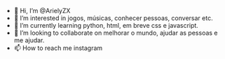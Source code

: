 - 👋 Hi, I’m @ArielyZX
- 👀 I’m interested in jogos, músicas, conhecer pessoas, conversar etc.
- 🌱 I’m currently learning python, html, em breve css e javascript.
- 💞️ I’m looking to collaborate on melhorar o mundo, ajudar as pessoas e me ajudar.
- 📫 How to reach me instagram

<!---
ArielyZX/ArielyZX is a ✨ special ✨ repository because its `README.md` (this file) appears on your GitHub profile. later
You can click the Preview link to take a look at your changes.
--->
